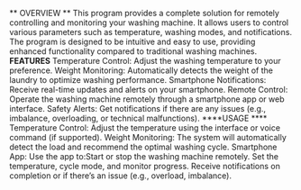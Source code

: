 ** OVERVIEW **
 This program provides a complete solution for remotely controlling and monitoring your washing machine. It allows users to control various parameters such as temperature, washing modes, and notifications. The program is designed to be intuitive and easy to use, providing enhanced functionality compared to traditional washing machines.
**FEATURES** 
Temperature Control: Adjust the washing temperature to your preference.
Weight Monitoring: Automatically detects the weight of the laundry to optimize washing performance.
Smartphone Notifications: Receive real-time updates and alerts on your smartphone.
Remote Control: Operate the washing machine remotely through a smartphone app or web interface.
Safety Alerts: Get notifications if there are any issues (e.g., imbalance, overloading, or technical malfunctions).
****USAGE ****
Temperature Control: Adjust the temperature using the interface or voice command (if supported).
Weight Monitoring: The system will automatically detect the load and recommend the optimal washing cycle.
Smartphone App: Use the app to:Start or stop the washing machine remotely.
Set the temperature, cycle mode, and monitor progress.
Receive notifications on completion or if there’s an issue (e.g., overload, imbalance).
